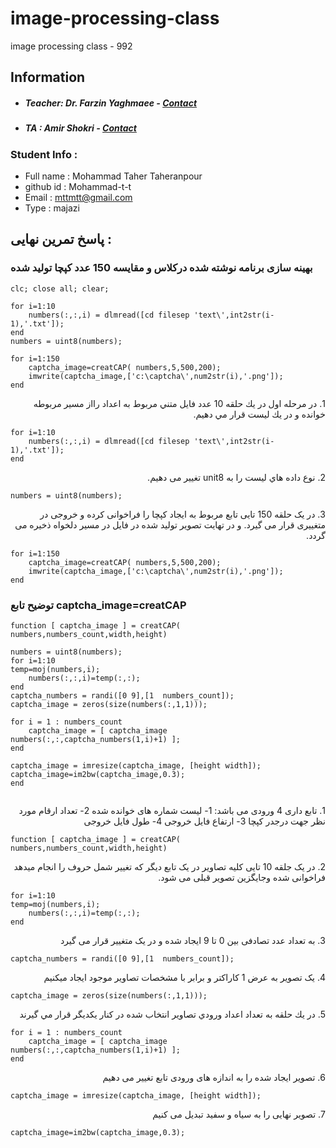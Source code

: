 # image-processing-class
image processing class - 992

## Information
* ##### Teacher: Dr. Farzin Yaghmaee - [Contact](mailto:f_yaghmaee@semnan.ac.ir)
* ##### TA : Amir Shokri - [Contact](mailto:amirshokri@semnan.ac.ir)

### Student Info :
* Full name : Mohammad Taher Taheranpour
* github id : Mohammad-t-t
* Email : mttmtt@gmail.com
* Type : majazi

## پاسخ تمرین نهایی :
### بهینه سازی برنامه نوشته شده درکلاس و مقایسه 150 عدد کپچا تولید شده

````
clc; close all; clear;

for i=1:10
    numbers(:,:,i) = dlmread([cd filesep 'text\',int2str(i-1),'.txt']);
end
numbers = uint8(numbers);

for i=1:150
    captcha_image=creatCAP( numbers,5,500,200);
    imwrite(captcha_image,['c:\captcha\',num2str(i),'.png']);
end
````

<div dir="rtl">
1. در مرحله اول در يك حلقه 10 عدد فايل متني مربوط به اعداد رااز مسير مربوطه خوانده  و  در يك ليست قرار مي دهيم.
</div>

````
for i=1:10
    numbers(:,:,i) = dlmread([cd filesep 'text\',int2str(i-1),'.txt']);
end
````
<div dir="rtl">
2. نوع داده هاي ليست را به unit8 تغییر می دهیم.
</div>

````
numbers = uint8(numbers);
````

<div dir="rtl">
  3. در یک حلقه 150 تایی تابع مربوط به ایجاد کپچا را فراخوانی کرده و خروجی در متغییری قرار  می گیرد. و در تهایت تصویر تولید شده در فایل در مسیر دلخواه ذخیره می گردد.
</div>

````
for i=1:150
    captcha_image=creatCAP( numbers,5,500,200);
    imwrite(captcha_image,['c:\captcha\',num2str(i),'.png']);
end
````
### توضیح تابع captcha_image=creatCAP

````
function [ captcha_image ] = creatCAP( numbers,numbers_count,width,height)

numbers = uint8(numbers);
for i=1:10
temp=moj(numbers,i);
    numbers(:,:,i)=temp(:,:);
end
captcha_numbers = randi([0 9],[1  numbers_count]);
captcha_image = zeros(size(numbers(:,1,1)));

for i = 1 : numbers_count
	captcha_image = [ captcha_image numbers(:,:,captcha_numbers(1,i)+1) ];
end

captcha_image = imresize(captcha_image, [height width]);
captcha_image=im2bw(captcha_image,0.3);
end


````

<div dir="rtl">
1. تابع داری 4 ورودی می باشد:
    1- لیست شماره های خوانده شده
    2- تعداد ارقام مورد نظر جهت درجدر کپچا
    3- ارتفاع فایل خروجی
    4- طول فایل خروجی
</div>

````
function [ captcha_image ] = creatCAP( numbers,numbers_count,width,height)
````
<div dir="rtl">
2. در یک جلقه 10 تایی کلیه تصاویر در یک تابع دیگر که تغییر شمل حروف را انجام میدهد فراخوانی شده وجایگزین تصویر قبلی می شود.
</div>

````
for i=1:10
temp=moj(numbers,i);
    numbers(:,:,i)=temp(:,:);
end
````

<div dir="rtl">
  3. به تعداد عدد تصادفی بین 0 تا 9 ایجاد شده و در یک متغییر قرار می گیرد
</div>

````
captcha_numbers = randi([0 9],[1  numbers_count]);
````
<div dir="rtl">
  4. یک تصویر به عرض 1 کاراکتر و برابر با مشخصات تصاویر موجود ایجاد میکنیم
</div>

````
captcha_image = zeros(size(numbers(:,1,1)));
````
<div dir="rtl">
  5. در يك حلقه به تعداد اعداد ورودي تصاوير انتخاب شده در كنار يكديگر قرار مي گيرند
</div>

````
for i = 1 : numbers_count
	captcha_image = [ captcha_image numbers(:,:,captcha_numbers(1,i)+1) ];
end
````
<div dir="rtl">
  6. تصویر ایجاد شده را به اندازه های ورودی تابع تغییر می دهیم
</div>

````
captcha_image = imresize(captcha_image, [height width]);
````
<div dir="rtl">
  7. تصویر نهایی را به سیاه و سفید تبدیل می کنیم
</div>

````
captcha_image=im2bw(captcha_image,0.3);
````
